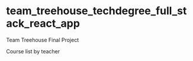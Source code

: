 # team_treehouse_techdegree_full_stack_react_app
 Team Treehouse Final Project
 
 Course list by teacher
